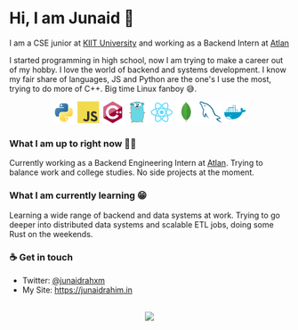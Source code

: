 # Hi, I am Junaid 👋

I am a CSE junior at [KIIT University](https://kiit.ac.in/) and working as a Backend Intern at [Atlan](https://atlan.com)

I started programming in high school, now I am trying to make a career out of my hobby. I love the world of backend and systems development. I know my fair share of languages, JS and Python are the one's I use the most, trying to do more of C++. Big time Linux fanboy 😅.

<p align="center">
  <img width="40px" src="https://raw.githubusercontent.com/devicons/devicon/master/icons/python/python-original.svg" />
  <img width="40px" src="https://raw.githubusercontent.com/devicons/devicon/master/icons/javascript/javascript-original.svg" />
  <img width="40px" src="https://raw.githubusercontent.com/devicons/devicon/master/icons/cplusplus/cplusplus-original.svg" />
  <img width="40px" src="https://raw.githubusercontent.com/devicons/devicon/master/icons/go/go-original.svg" />
  <img width="40px" src="https://raw.githubusercontent.com/devicons/devicon/master/icons/react/react-original.svg" />
  <img width="40px" src="https://raw.githubusercontent.com/devicons/devicon/master/icons/mongodb/mongodb-original.svg" />
  <img width="40px" src="https://raw.githubusercontent.com/devicons/devicon/master/icons/mysql/mysql-original.svg" />
  <img width="40px" src="https://raw.githubusercontent.com/devicons/devicon/master/icons/docker/docker-plain.svg" />
</p>


### What I am up to right now 👨‍💻 

Currently working as a Backend Engineering Intern at [Atlan](https://atlan.com/). Trying to balance work and college studies. No side projects at the moment. 

### What I am currently learning 😁

Learning a wide range of backend and data systems at work. Trying to go deeper into distributed data systems and scalable ETL jobs, doing some Rust on the weekends. 

### ☕ Get in touch 
* Twitter: [@junaidrahxm](https://twitter.com/junaidrahxm)
* My Site: https://junaidrahim.in

<br>

<div align="center">
<img src="https://github-readme-stats.vercel.app/api?username=junaidrahim&show_icons=true&theme=tokyonight" />
</div>

